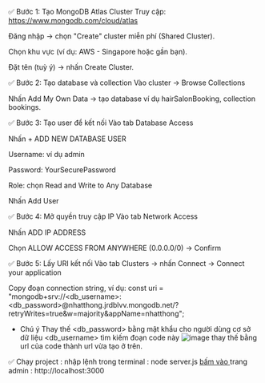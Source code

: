 ✅ Bước 1: Tạo MongoDB Atlas Cluster
Truy cập: https://www.mongodb.com/cloud/atlas

Đăng nhập → chọn "Create" cluster miễn phí (Shared Cluster).

Chọn khu vực (ví dụ: AWS - Singapore hoặc gần bạn).

Đặt tên (tuỳ ý) → nhấn Create Cluster.

✅ Bước 2: Tạo database và collection
Vào cluster → Browse Collections

Nhấn Add My Own Data → tạo database ví dụ hairSalonBooking, collection bookings.

✅ Bước 3: Tạo user để kết nối
Vào tab Database Access

Nhấn + ADD NEW DATABASE USER

Username: ví dụ admin

Password: YourSecurePassword

Role: chọn Read and Write to Any Database

Nhấn Add User

✅ Bước 4: Mở quyền truy cập IP
Vào tab Network Access

Nhấn ADD IP ADDRESS

Chọn ALLOW ACCESS FROM ANYWHERE (0.0.0.0/0) → Confirm

✅ Bước 5: Lấy URI kết nối
Vào tab Clusters → nhấn Connect → Connect your application

Copy đoạn connection string, ví dụ:
const uri = "mongodb+srv://<db_username>:<db_password>@nhatthong.jrdblvv.mongodb.net/?retryWrites=true&w=majority&appName=nhatthong";
* Chú ý Thay thế <db_password> bằng mật khẩu cho người dùng cơ sở dữ liệu <db_username>
tìm kiếm đoạn code này 
  ![image](https://github.com/user-attachments/assets/5b0b198f-0d8d-4880-b780-e4bcb3e2eada)
thay thế bằng url của code thành url vừa tạo ở trên.

✅ Chạy project : 
nhập lệnh trong terminal : node server.js
[bấm vào ](http://localhost:3000)
trang admin : http://localhost:3000
